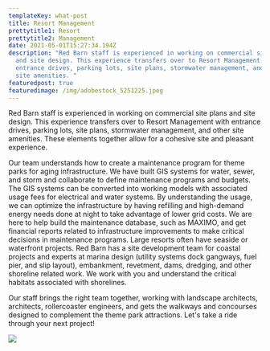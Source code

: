 ```yaml
---
templateKey: what-post
title: Resort Management
prettytitle1: Resort
prettytitle2: Management
date: 2021-05-01T15:27:34.194Z
description: "Red Barn staff is experienced in working on commercial site plans
  and site design. This experience transfers over to Resort Management with
  entrance drives, parking lots, site plans, stormwater management, and other
  site amenities. "
featuredpost: true
featuredimage: /img/adobestock_5251225.jpeg
---
```

Red Barn staff is experienced in working on commercial site plans and site design. This experience transfers over to Resort Management with entrance drives, parking lots, site plans, stormwater management, and other site amenities. These elements together allow for a cohesive site and pleasant experience. 

Our team understands how to create a maintenance program for theme parks for aging infrastructure.  We have built GIS systems for water, sewer, and storm and collaborate to define maintenance programs and budgets.  The GIS systems can be converted into working models with associated usage fees for electrical and water systems.   By understanding the usage, we can optimize the infrastructure by having refilling and high-demand energy needs done at night to take advantage of lower grid costs.  We are here to help build the maintenance database, such as MAXIMO, and get financial reports related to infrastructure improvements to make critical decisions in maintenance programs.   Large resorts often have seaside or waterfront projects. Red Barn has a site development team for coastal projects and experts at marina design (utility systems dock gangways, fuel pier, and slip layout), embankment, revetment, dams, dredging, and other shoreline related work.  We work with you and understand the critical habitats associated with shorelines.

Our staff brings the right team together, working with landscape architects, architects, rollercoaster engineers, and gets the walkways and concourses designed to complement the theme park attractions.  Let's take a ride through your next project!

![](/img/adobestock_231815921.jpeg)